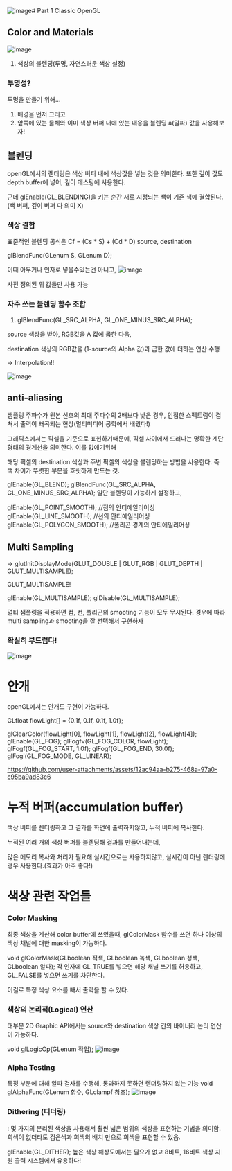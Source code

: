 ![image](https://github.com/user-attachments/assets/1916b975-81ca-4fd3-8398-8edade04f0b1)# Part 1 Classic OpenGL
## Color and Materials
![image](https://github.com/user-attachments/assets/8c64f5aa-7374-4244-849a-165850f8ad45)

1) 색상의 블렌딩(투명, 자연스러운 색상 설정)

### 투명성?
투명을 만들기 위해...
1) 배경을 먼저 그리고
2) 앞쪽에 있는 물체와 이미 색상 버퍼 내에 있는 내용을 블렌딩
a(알파) 값을 사용해보자!


## 블렌딩
openGL에서의 렌더링은 색상 버퍼 내에 색상값을 넣는 것을 의미한다.
또한 깊이 값도 depth buffer에 넣어, 깊이 테스팅에 사용한다.

근데 glEnable(GL_BLENDING)을 키는 순간
새로 지정되는 색이 기존 색에 결합된다. (색 버퍼, 깊이 버퍼 다 의미 X)

### 색상 결합
표준적인 블렌딩 공식은
Cf = (Cs * S) + (Cd * D)
source, destination

glBlendFunc(GLenum S, GLenum D);

이때 아무거나 인자로 넣을수있는건 아니고, 
![image](https://github.com/user-attachments/assets/63a36523-0734-4428-b843-44a846e8705b)

사전 정의된 위 값들만 사용 가능


### 자주 쓰는 블렌딩 함수 조합

1) glBlendFunc(GL_SRC_ALPHA, GL_ONE_MINUS_SRC_ALPHA);
   
source 색상을 받아, RGB값을 A 값에 곱한 다음,

destination 색상의 RGB값을 (1-source의 Alpha 값)과 곱한 값에 더하는 연산 수행

-> Interpolation!!



![image](https://github.com/user-attachments/assets/79b14516-5184-45a7-b7ae-9ae9f330a77f)


## anti-aliasing
샘플링 주파수가 원본 신호의 최대 주파수의 2배보다 낮은 경우, 인접한 스펙트럼이 겹쳐서 출력이 왜곡되는 현상(멀티미디어 공학에서 배웠다!)


그래픽스에서는 픽셀을 기준으로 표현하기때문에, 픽셀 사이에서 드러나는 명확한 계단형태의 경계선을 의미한다.
이를 없애기위해

해당 픽셀의 destination 색상과 주변 픽셀의 색상을 블렌딩하는 방법을 사용한다.
즉 색 차이가 뚜렷한 부분을 흐릿하게 만드는 것.

glEnable(GL_BLEND);
glBlendFunc(GL_SRC_ALPHA, GL_ONE_MINUS_SRC_ALPHA);
일단 블렌딩이 가능하게 설정하고,

glEnable(GL_POINT_SMOOTH); //점의 안티에일리어싱
glEnable(GL_LINE_SMOOTH); //선의 안티에일리어싱
glEnable(GL_POLYGON_SMOOTH); //폴리곤 경계의 안티에일리어싱

## Multi Sampling

-> glutInitDisplayMode(GLUT_DOUBLE | GLUT_RGB | GLUT_DEPTH | GLUT_MULTISAMPLE);

GLUT_MULTISAMPLE!

glEnable(GL_MULTISAMPLE);
glDisable(GL_MULTISAMPLE);

멀티 샘플링을 적용하면 점, 선, 폴리곤의 smooting 기능이 모두 무시된다.
경우에 따라 multi sampling과 smooting을 잘 선택해서 구현하자

### 확실히 부드럽다!
![image](https://github.com/user-attachments/assets/9f84d8ca-c5ce-43c6-a475-a446098fa52f)


# 안개
openGL에서는 안개도 구현이 가능하다.

GLfloat flowLight[] = {0.1f, 0.1f, 0.1f, 1.0f};

glClearColor(flowLight[0], flowLight[1], flowLight[2], flowLight[4]);
glEnable(GL_FOG);
glFogfv(GL_FOG_COLOR, flowLight);
glFogf(GL_FOG_START, 1.0f);
glFogf(GL_FOG_END, 30.0f);
glFogi(GL_FOG_MODE, GL_LINEAR);

https://github.com/user-attachments/assets/12ac94aa-b275-468a-97a0-c95ba9ad83c6


# 누적 버퍼(accumulation buffer)
색상 버퍼를 렌더링하고 그 결과를 화면에 출력하지않고, 누적 버퍼에 복사한다.

누적된 여러 개의 색상 버퍼를 블렌딩해 결과를 만들어내는데,

많은 메모리 복사와 처리가 필요해 실시간으로는 사용하지않고, 실시간이 아닌 렌더링에 경우 사용한다.(효과가 아주 좋다!)


# 색상 관련 작업들

### Color Masking
최종 색상을 계산해 color buffer에 쓰였을때,
glColorMask 함수를 쓰면 하나 이상의 색상 채널에 대한 masking이 가능하다.

void glColorMask(GLboolean 적색, GLboolean 녹색, GLboolean 청색, GLboolean 알파);
각 인자에 GL_TRUE를 넣으면 해당 채널 쓰기를 허용하고,
GL_FALSE를 넣으면 쓰기를 차단한다.

이걸로 특정 색상 요소를 빼서 출력을 할 수 있다.

### 색상의 논리적(Logical) 연산
대부분 2D Graphic API에서는 source와 destination 색상 간의 바이너리 논리 연산이 가능하다.

void glLogicOp(GLenum 작업);
![image](https://github.com/user-attachments/assets/1ad5c30f-31d0-4b88-9ec7-d79fafdffa9b)


### Alpha Testing
특정 부분에 대해 알파 검사를 수행해, 통과하지 못하면 렌더링하지 않는 기능
void glAlphaFunc(GLenum 함수, GLclampf 참조);
![image](https://github.com/user-attachments/assets/3b05818a-f8b6-4d7b-b3a3-e3ef9182a431)



### Dithering (디더링)
: 몇 가지의 분리된 색상을 사용해서 훨씬 넓은 범위의 색상을 표현하는 기법을 의미함.
회색이 없더라도 검은색과 회색의 배치 만으로 회색을 표현할 수 있음.

glEnable(GL_DITHER);
높은 색상 해상도에서는 필요가 없고
8비트, 16비트 색상 지원 출력 시스템에서 유용하다!


